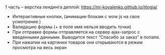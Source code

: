 1 часть – верстка лендинга
деплой: https://mi-kovalenko.github.io/itlogia/

- Интерактивные кнопки, (анимации блокам с wow js на свое усмотрение.)
- Валидацию формы (+ в поле имя нельзя вводить точки)
- При отправке формы отправляется на сервер ajax-запрос с введенными данными. Выводится текст “Спасибо за заказ” в попапе. 
- При нажатии на картинки товаров они открываются в режим просмотра на весь экран
